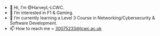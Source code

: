 - 👋 Hi, I’m @HarveyL-LCWC.
- 👀 I’m interested in F1 & Gaming.
- 🌱 I’m currently learning a Level 3 Course in Networking/Cybersecurity & Software Development. 
- 📫 How to reach me = 30075233@lcwc.ac.uk
